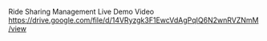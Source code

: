 Ride Sharing Management
Live Demo Video
https://drive.google.com/file/d/14VRyzgk3F1EwcVdAgPqIQ6N2wnRVZNmM/view 
